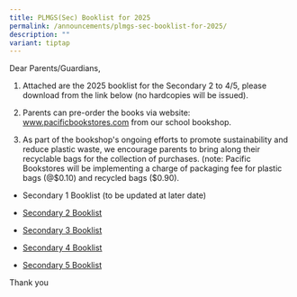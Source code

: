 ```yaml
---
title: PLMGS(Sec) Booklist for 2025
permalink: /announcements/plmgs-sec-booklist-for-2025/
description: ""
variant: tiptap
---
```

<p>Dear Parents/Guardians,</p>
<ol data-tight="true" class="tight">
<li>
<p>Attached are the 2025 booklist for the Secondary 2 to 4/5, please download
from the link below (no hardcopies&nbsp;will be issued).</p>
</li>
<li>
<p>Parents can pre-order the&nbsp;books via website: <a href="https://www.pacificbookstores.com" rel="noopener nofollow" target="_blank">www.pacificbookstores.com</a> from
our school bookshop.</p>
</li>
<li>
<p>As part of the bookshop's ongoing efforts&nbsp;to promote sustainability
and reduce plastic waste, we encourage parents to bring along their recyclable
bags for the collection of purchases. (note: Pacific Bookstores will be
implementing a charge of packaging&nbsp;fee for plastic bags (@$0.10) and
recycled bags ($0.90).</p>
</li>
</ol>
<ul data-tight="true" class="tight">
<li>
<p>Secondary 1 Booklist (to be updated at later date)</p>
</li>
<li>
<p><a href="/files/s2_booklist_2025.pdf" rel="noopener noreferrer nofollow" target="_blank">Secondary 2 Booklist</a>
</p>
</li>
<li>
<p><a href="/files/s3_booklist_2025.pdf" rel="noopener noreferrer nofollow" target="_blank">Secondary 3 Booklist</a>
</p>
</li>
<li>
<p><a href="/files/s4_booklist_2025.pdf" rel="noopener noreferrer nofollow" target="_blank">Secondary 4 Booklist</a>
</p>
</li>
<li>
<p><a href="/files/s5_booklist_2025.pdf" rel="noopener noreferrer nofollow" target="_blank">Secondary 5 Booklist</a>
</p>
</li>
</ul>
<p>Thank you</p>